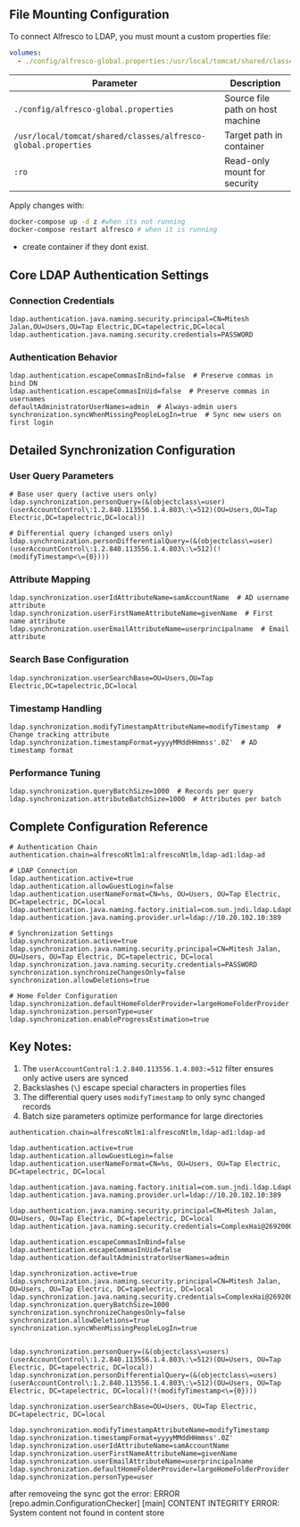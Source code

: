 ## File Mounting Configuration
To connect Alfresco to LDAP, you must mount a custom properties file:

```yaml
volumes:
  - ./config/alfresco-global.properties:/usr/local/tomcat/shared/classes/alfresco-global.properties:ro
```

| Parameter | Description |
|-----------|-------------|
| `./config/alfresco-global.properties` | Source file path on host machine |
| `/usr/local/tomcat/shared/classes/alfresco-global.properties` | Target path in container |
| `:ro` | Read-only mount for security |

Apply changes with:
```bash
docker-compose up -d z #when its not running
docker-compose restart alfresco # when it is running
```
- create container if they dont exist.

## Core LDAP Authentication Settings

### Connection Credentials
```properties
ldap.authentication.java.naming.security.principal=CN=Mitesh Jalan,OU=Users,OU=Tap Electric,DC=tapelectric,DC=local
ldap.authentication.java.naming.security.credentials=PASSWORD
```

### Authentication Behavior
```properties
ldap.authentication.escapeCommasInBind=false  # Preserve commas in bind DN
ldap.authentication.escapeCommasInUid=false  # Preserve commas in usernames
defaultAdministratorUserNames=admin  # Always-admin users
synchronization.syncWhenMissingPeopleLogIn=true  # Sync new users on first login
```

## Detailed Synchronization Configuration

### User Query Parameters
```properties
# Base user query (active users only)
ldap.synchronization.personQuery=(&(objectclass\=user)(userAccountControl\:1.2.840.113556.1.4.803\:\=512)(OU=Users,OU=Tap Electric,DC=tapelectric,DC=local))

# Differential query (changed users only)
ldap.synchronization.personDifferentialQuery=(&(objectclass\=user)(userAccountControl\:1.2.840.113556.1.4.803\:\=512)(!(modifyTimestamp<\={0})))
```

### Attribute Mapping
```properties
ldap.synchronization.userIdAttributeName=samAccountName  # AD username attribute
ldap.synchronization.userFirstNameAttributeName=givenName  # First name attribute
ldap.synchronization.userEmailAttributeName=userprincipalname  # Email attribute
```

### Search Base Configuration
```properties
ldap.synchronization.userSearchBase=OU=Users,OU=Tap Electric,DC=tapelectric,DC=local
```

### Timestamp Handling
```properties
ldap.synchronization.modifyTimestampAttributeName=modifyTimestamp  # Change tracking attribute
ldap.synchronization.timestampFormat=yyyyMMddHHmmss'.0Z'  # AD timestamp format
```

### Performance Tuning
```properties
ldap.synchronization.queryBatchSize=1000  # Records per query
ldap.synchronization.attributeBatchSize=1000  # Attributes per batch
```

## Complete Configuration Reference

```properties
# Authentication Chain
authentication.chain=alfrescoNtlm1:alfrescoNtlm,ldap-ad1:ldap-ad

# LDAP Connection
ldap.authentication.active=true
ldap.authentication.allowGuestLogin=false
ldap.authentication.userNameFormat=CN=%s, OU=Users, OU=Tap Electric, DC=tapelectric, DC=local
ldap.authentication.java.naming.factory.initial=com.sun.jndi.ldap.LdapCtxFactory
ldap.authentication.java.naming.provider.url=ldap://10.20.102.10:389

# Synchronization Settings
ldap.synchronization.active=true
ldap.synchronization.java.naming.security.principal=CN=Mitesh Jalan, OU=Users, OU=Tap Electric, DC=tapelectric, DC=local
ldap.synchronization.java.naming.security.credentials=PASSWORD
synchronization.synchronizeChangesOnly=false
synchronization.allowDeletions=true

# Home Folder Configuration
ldap.synchronization.defaultHomeFolderProvider=largeHomeFolderProvider
ldap.synchronization.personType=user
ldap.synchronization.enableProgressEstimation=true
```

## Key Notes:
1. The `userAccountControl:1.2.840.113556.1.4.803:=512` filter ensures only active users are synced
2. Backslashes (`\`) escape special characters in properties files
3. The differential query uses `modifyTimestamp` to only sync changed records
4. Batch size parameters optimize performance for large directories




```
authentication.chain=alfrescoNtlm1:alfrescoNtlm,ldap-ad1:ldap-ad

ldap.authentication.active=true
ldap.authentication.allowGuestLogin=false
ldap.authentication.userNameFormat=CN=%s, OU=Users, OU=Tap Electric, DC=tapelectric, DC=local

ldap.authentication.java.naming.factory.initial=com.sun.jndi.ldap.LdapCtxFactory
ldap.authentication.java.naming.provider.url=ldap://10.20.102.10:389

ldap.authentication.java.naming.security.principal=CN=Mitesh Jalan, OU=Users, OU=Tap Electric, DC=tapelectric, DC=local
ldap.authentication.java.naming.security.credentials=ComplexHai@2692000

ldap.authentication.escapeCommasInBind=false
ldap.authentication.escapeCommasInUid=false
ldap.authentication.defaultAdministratorUserNames=admin

ldap.synchronization.active=true
ldap.synchronization.java.naming.security.principal=CN=Mitesh Jalan, OU=Users, OU=Tap Electric, DC=tapelectric, DC=local
ldap.synchronization.java.naming.security.credentials=ComplexHai@2692000
ldap.synchronization.queryBatchSize=1000
synchronization.synchronizeChangesOnly=false
synchronization.allowDeletions=true
synchronization.syncWhenMissingPeopleLogIn=true


ldap.synchronization.personQuery=(&(objectclass\=users)(userAccountControl\:1.2.840.113556.1.4.803\:\=512)(OU=Users, OU=Tap Electric, DC=tapelectric, DC=local))
ldap.synchronization.personDifferentialQuery=(&(objectclass\=users)(userAccountControl\:1.2.840.113556.1.4.803\:\=512)(OU=Users, OU=Tap Electric, DC=tapelectric, DC=local)(!(modifyTimestamp<\={0})))

ldap.synchronization.userSearchBase=OU=Users, OU=Tap Electric, DC=tapelectric, DC=local

ldap.synchronization.modifyTimestampAttributeName=modifyTimestamp
ldap.synchronization.timestampFormat=yyyyMMddHHmmss'.0Z'
ldap.synchronization.userIdAttributeName=samAccountName
ldap.synchronization.userFirstNameAttributeName=givenName
ldap.synchronization.userEmailAttributeName=userprincipalname
ldap.synchronization.defaultHomeFolderProvider=largeHomeFolderProvider
ldap.synchronization.personType=user
```


after removeing the sync got the error:
ERROR [repo.admin.ConfigurationChecker] [main] CONTENT INTEGRITY ERROR: System content not found in content store